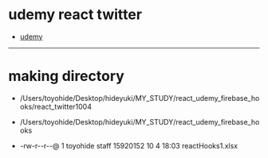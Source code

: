 # udemy react twitter
- [udemy](https://www.udemy.com/course/firebase-react-hookstypescriptweb/)
---
# making directory
- /Users/toyohide/Desktop/hideyuki/MY_STUDY/react_udemy_firebase_hooks/react_twitter1004

- /Users/toyohide/Desktop/hideyuki/MY_STUDY/react_udemy_firebase_hooks
- -rw-r--r--@  1 toyohide  staff  15920152 10  4 18:03 reactHooks1.xlsx

